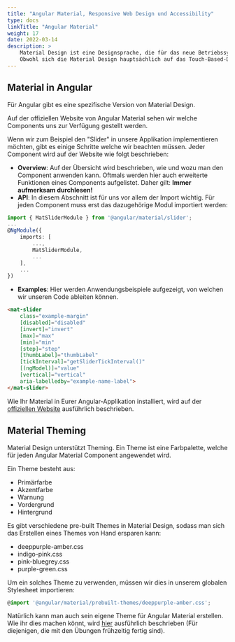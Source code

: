 ```yaml
---
title: "Angular Material, Responsive Web Design und Accessibility"
type: docs
linkTitle: "Angular Material"
weight: 17
date: 2022-03-14
description: >
    Material Design ist eine Designsprache, die für das neue Betriebssystem von Google Android entwickelt wurde, das im Sommer 2014 angekündigt wurde.
    Obwohl sich die Material Design hauptsächlich auf das Touch-Based-Design mobiler Apps konzentriert, ist es möglich, dieselben Ideen in das Webdesign zu übertragen.
---
```


## Material in Angular
Für Angular gibt es eine spezifische Version von Material Design.

Auf der offiziellen Website von Angular Material sehen wir welche Components uns zur Verfügung gestellt werden.

Wenn wir zum Beispiel den "Slider" in unsere Applikation implementieren möchten, gibt es einige Schritte welche wir beachten müssen.
Jeder Component wird auf der Website wie folgt beschrieben:

* **Overview**: Auf der Übersicht wird beschrieben, wie und wozu man den Component anwenden kann.
Oftmals werden hier auch erweiterte Funktionen eines Components aufgelistet. Daher gilt: **Immer aufmerksam durchlesen!**
*  **API**: In diesem Abschnitt ist für uns vor allem der Import wichtig. Für jeden Component muss erst das dazugehörige Modul importiert werden:

```typescript
import { MatSliderModule } from '@angular/material/slider';
...
@NgModule({
    imports: [
        ...,
        MatSliderModule,
        ...
    ],
    ...
})
```

* **Examples**: Hier werden Anwendungsbeispiele aufgezeigt, von welchen wir unseren Code ableiten können.
```html
<mat-slider
    class="example-margin"
    [disabled]="disabled"
    [invert]="invert"
    [max]="max"
    [min]="min"
    [step]="step"
    [thumbLabel]="thumbLabel"
    [tickInterval]="getSliderTickInterval()"
    [(ngModel)]="value"
    [vertical]="vertical"
    aria-labelledby="example-name-label">
</mat-slider>
```

Wie Ihr Material in Eurer Angular-Applikation installiert, wird auf der [offiziellen Website](https://material.angular.io/guide/getting-started) ausführlich beschrieben.

## Material Theming
Material Design unterstützt Theming. Ein Theme ist eine Farbpalette, welche für jeden Angular Material Component angewendet wird. 

Ein Theme besteht aus:
* Primärfarbe
* Akzentfarbe
* Warnung
* Vordergrund
* Hintergrund

Es gibt verschiedene pre-built Themes in Material Design, sodass man sich das Erstellen eines Themes von Hand ersparen kann:
* deeppurple-amber.css
* indigo-pink.css
* pink-bluegrey.css
* purple-green.css

Um ein solches Theme zu verwenden, müssen wir dies in unserem globalen Stylesheet importieren:

```typescript
@import '@angular/material/prebuilt-themes/deeppurple-amber.css';
```

Natürlich kann man auch sein eigene Theme für Angular Material erstellen.
Wie ihr dies machen könnt, wird [hier](https://material.angular.io/guide/theming#defining-a-custom-theme) ausführlich beschrieben (Für diejenigen, die mit den Übungen frühzeitig fertig sind).